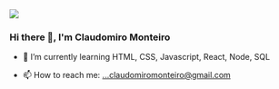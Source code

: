 <img src="https://avatars.githubusercontent.com/u/40863800?v=4" border-radius="100px">

### Hi there 👋, I'm Claudomiro Monteiro

- 🌱 I’m currently learning HTML, CSS, Javascript, React, Node, SQL

- 📫 How to reach me: ...claudomiromonteiro@gmail.com
